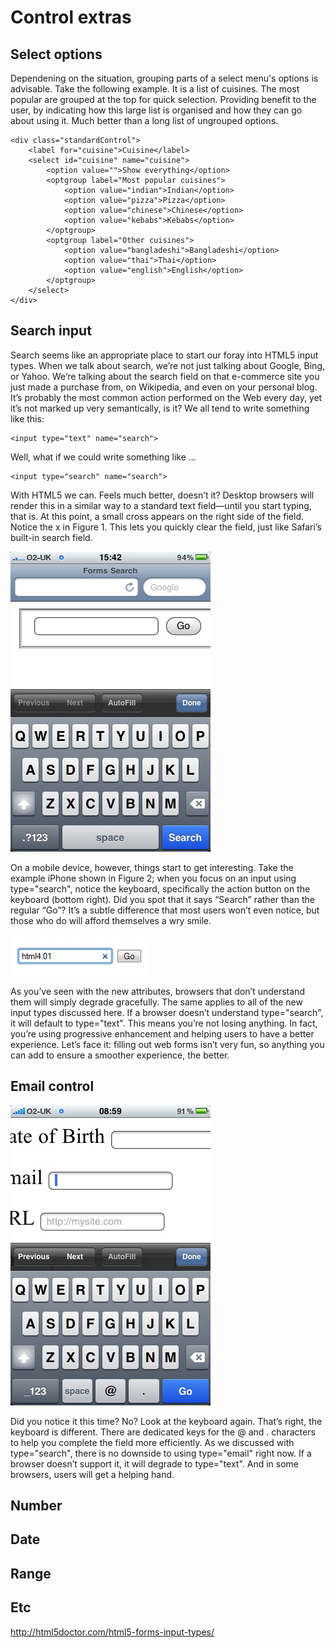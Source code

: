 # Control extras

## Select options

Dependening on the situation, grouping parts of a select menu's options is advisable. Take the following example. It is a list of cuisines. The most popular are grouped at the top for quick selection. Providing benefit to the user, by indicating how this large list is organised and how they can go about using it. Much better than a long list of ungrouped options.

	<div class="standardControl">
		<label for="cuisine">Cuisine</label>
		<select id="cuisine" name="cuisine">
		    <option value="">Show everything</option>
		    <optgroup label="Most popular cuisines">
	            <option value="indian">Indian</option>
	            <option value="pizza">Pizza</option>
	            <option value="chinese">Chinese</option>
	            <option value="kebabs">Kebabs</option>
		    </optgroup>
		    <optgroup label="Other cuisines">
	            <option value="bangladeshi">Bangladeshi</option>
	            <option value="thai">Thai</option>
	            <option value="english">English</option>
		    </optgroup>
		</select>
	</div>

## Search input

Search seems like an appropriate place to start our foray into HTML5 input types. When we talk about search, we’re not just talking about Google, Bing, or Yahoo. We’re talking about the search field on that e-commerce site you just made a purchase from, on Wikipedia, and even on your personal blog. It’s probably the most common action performed on the Web every day, yet it’s not marked up very semantically, is it? We all tend to write something like this:

	<input type="text" name="search">

Well, what if we could write something like …

	<input type="search" name="search">

With HTML5 we can. Feels much better, doesn’t it? Desktop browsers will render this in a similar way to a standard text field—until you start typing, that is. At this point, a small cross appears on the right side of the field. Notice the x in Figure 1. This lets you quickly clear the field, just like Safari’s built-in search field.

![](images/search-ios.png)

On a mobile device, however, things start to get interesting. Take the example iPhone shown in Figure 2; when you focus on an input using type="search", notice the keyboard, specifically the action button on the keyboard (bottom right). Did you spot that it says “Search” rather than the regular “Go”? It’s a subtle difference that most users won’t even notice, but those who do will afford themselves a wry smile.

![](images/search-safari.png)

As you’ve seen with the new attributes, browsers that don’t understand them will simply degrade gracefully. The same applies to all of the new input types discussed here. If a browser doesn’t understand type="search", it will default to type="text". This means you’re not losing anything. In fact, you’re using progressive enhancement and helping users to have a better experience. Let’s face it: filling out web forms isn’t very fun, so anything you can add to ensure a smoother experience, the better.

## Email control

![](images/email-ios.png)

Did you notice it this time? No? Look at the keyboard again. That’s right, the keyboard is different. There are dedicated keys for the @ and . characters to help you complete the field more efficiently. As we discussed with type="search", there is no downside to using type="email" right now. If a browser doesn’t support it, it will degrade to type="text". And in some browsers, users will get a helping hand.

## Number

## Date

## Range

## Etc

http://html5doctor.com/html5-forms-input-types/